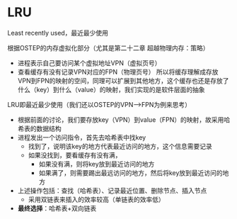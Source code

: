 # LRU
Least recently used，最近最少使用

根据OSTEP的内存虚拟化部分（尤其是第二十二章 超越物理内存：策略）
- 进程表示自己要访问某个虚拟地址VPN（虚拟页号）
- 查看缓存有没有记录VPN对应的FPN（物理页号）
所以将缓存理解成存放VPN到FPN的映射的空间，同理可以扩展到其他地方，这个缓存也还是存放了什么（key）到什么（value）的映射，我们实现的是软件层面的抽象

LRU即最近最少使用（我们还以OSTEP的VPN-->FPN为例来思考）
- 根据前面的讨论，我们要存放key（VPN）到value（FPN）的映射，故采用哈希表的数据结构
- 进程发出一个访问指令，首先去哈希表中找key
	- 找到了，说明该key的地方代表最近访问的地方，这个信息需要记录
	- 如果没找到，要看缓存有没有满，
		- 如果没有满，则将key放到最近访问的地方
		- 如果满了，则需要踢出最远访问的地方，然后将key放到最近访问的地方
- 上述操作包括：查找（哈希表）、记录最近位置、删除节点、插入节点
	- 采用双链表来插入的效率较高（单链表的效率低）
- **最终选择**：哈希表+双向链表